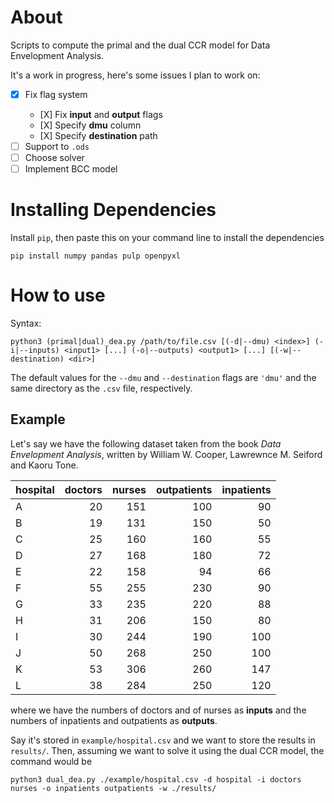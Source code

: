 # About

Scripts to compute the primal and the dual CCR model for Data Envelopment Analysis.

It's a work in progress, here's some issues I plan to work on:
  - [X] Fix flag system<ul><li>[X] Fix **input** and **output** flags</li><li>[X] Specify **dmu** column</li><li>[X] Specify **destination** path</li></ul>
  - [ ] Support to `.ods`
  - [ ] Choose solver
  - [ ] Implement BCC model

# Installing Dependencies

Install `pip`, then paste this on your command line to install the dependencies

```console
pip install numpy pandas pulp openpyxl
```

# How to use

Syntax:
```console
python3 (primal|dual)_dea.py /path/to/file.csv [(-d|--dmu) <index>] (-i|--inputs) <input1> [...] (-o|--outputs) <output1> [...] [(-w|--destination) <dir>]
```

The default values for the `--dmu` and `--destination` flags are `'dmu'` and the same directory as the `.csv` file, respectively.

## Example

Let's say we have the following dataset taken from the book _Data Envelopment Analysis_, written by William W. Cooper, Lawrewnce M. Seiford and Kaoru Tone.

| hospital | doctors | nurses | outpatients | inpatients |
| -------- | -------:| ------:| -----------:| ----------:|
|A         |       20|     151|          100|          90|
|B         |       19|     131|          150|          50|
|C         |       25|     160|          160|          55|
|D         |       27|     168|          180|          72|
|E         |       22|     158|           94|          66|
|F         |       55|     255|          230|          90|
|G         |       33|     235|          220|          88|
|H         |       31|     206|          150|          80|
|I         |       30|     244|          190|         100|
|J         |       50|     268|          250|         100|
|K         |       53|     306|          260|         147|
|L         |       38|     284|          250|         120|

where we have the numbers of doctors and of nurses as **inputs** and the numbers of inpatients and outpatients as **outputs**.


Say it's stored in `example/hospital.csv` and we want to store the results in `results/`. Then, assuming we want to solve it using the dual CCR model, the command would be

```console
python3 dual_dea.py ./example/hospital.csv -d hospital -i doctors nurses -o inpatients outpatients -w ./results/
```
